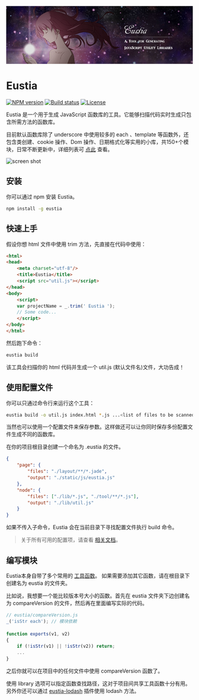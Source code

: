 <a href="https://eustia.github.io/" target="_blank">
    <img src="./banner.jpg">
</a>

# Eustia

[![NPM version][npm-image]][npm-url]
[![Build status][travis-image]][travis-url]
[![License][license-image]][npm-url]

[npm-image]: https://img.shields.io/npm/v/eustia.svg
[npm-url]: https://npmjs.org/package/eustia
[travis-image]: https://img.shields.io/travis/liriliri/eustia.svg
[travis-url]: https://travis-ci.org/liriliri/eustia
[license-image]: https://img.shields.io/npm/l/eustia.svg

Eustia 是一个用于生成 JavaScript 函数库的工具。它能够扫描代码实时生成只包含所需方法的函数库。

目前默认函数库除了 underscore 中使用较多的 each 、template 等函数外，还包含类创建、cookie 操作、Dom 操作、日期格式化等实用的小库，共150+个模块，日常不断更新中，详细列表可 [点此](http://eustia.liriliri.io/module.html) 查看。

![screen shot](https://eustia.liriliri.io/static/img/eustia-screenshot.gif)

## 安装

你可以通过 npm 安装 Eustia。

```bash
npm install -g eustia
```

## 快速上手

假设你想 html 文件中使用 trim 方法，先直接在代码中使用：

```html
<html>
<head>
    <meta charset="utf-8"/>
    <title>Eustia</title>
    <script src="util.js"></script>
</head>
<body>
    <script>
    var projectName = _.trim(' Eustia ');
    // Some code...
    </script>
</body>
</html>
```

然后跑下命令：

```bash
eustia build
```

该工具会扫描你的 html 代码并生成一个 util.js (默认文件名)文件，大功告成！

## 使用配置文件

你可以只通过命令行来运行这个工具：

```bash
eustia build -o util.js index.html *.js ...<list of files to be scanned>
```

当然也可以使用一个配置文件来保存参数。这样做还可以让你同时保存多份配置文件生成不同的函数库。

在你的项目根目录创建一个命名为 .eustia 的文件。

```json
{
    "page": {
        "files": "./layout/**/*.jade",
        "output": "./static/js/eustia.js"
    },
    "node": {
        "files": ["./lib/*.js", "./tool/**/*.js"],
        "output": "./lib/util.js"
    }
}
```

如果不传入子命令，Eustia 会在当前目录下寻找配置文件执行 build 命令。

> 关于所有可用的配置项，请查看 [相关文档](https://eustia.liriliri.github.io/docs.html#commands)。

## 编写模块

Eustia本身自带了多个常用的 [工具函数](https://eustia.liriliri.github.io/module.html)。
如果需要添加其它函数，请在根目录下创建名为 eustia 的文件夹。

比如说，我想要一个能比较版本号大小的函数。首先在 eustia 文件夹下边创建名为 compareVersion 的文件，然后再在里面编写实际的代码。

```javascript
// eustia/compareVersion.js
_('isStr each'); // 模块依赖

function exports(v1, v2)
{
    if (!isStr(v1) || !isStr(v2)) return;
    ...
}
```

之后你就可以在项目中的任何文件中使用 compareVersion 函数了。

使用 library 选项可以指定函数查找路径，这对于项目间共享工具函数十分有用。另外你还可以通过 [eustia-lodash](https://github.com/liriliri/eustia-lodash) 插件使用 lodash 方法。

